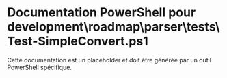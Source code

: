 # Documentation PowerShell pour development\roadmap\parser\tests\Test-SimpleConvert.ps1

Cette documentation est un placeholder et doit être générée par un outil PowerShell spécifique.
